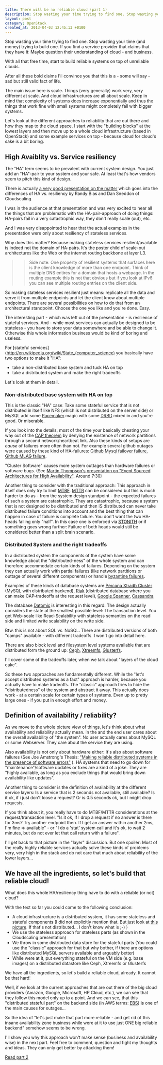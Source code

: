 ```yaml
---
title: There will be no reliable cloud (part 1)
description: Stop wasting your time trying to find one. Stop wasting your time (and money) trying to build one.
layout: post
category: OpenStack
created_at: 2013-04-03 12:45:13 +0100
---
```


Stop wasting your time trying to find one. Stop wasting your time (and money) trying to build one. If you find a service provider that claims that they have it: Maybe question their understanding of cloud - and business.

With all that free time, start to build reliable systems on top of unreliable clouds. 

After all these bold claims I'll convince you that this is a - some will say - sad but still valid fact of life.

The main issue here is scale. Things (very generally) work very, very different at scale. And cloud infrastructures are all about scale. Keep in mind that complexity of systems does increase exponentially and thus the things that work fine with small systems might completely fail with bigger systems.

Let's look at the different approaches to reliability that are out there and how they map to the cloud space. I start with the "building blocks" at the lowest layers and then move up to a whole cloud infrastructure (based in OpenStack) and some example services on top - because cloud for cloud's sake is a bit boring.

## High Avaiblity vs. Service resiliency

The "HA" term seems to be prevalent with current system design. You just add an "HA"-pair to your system and your safe. At least that's how vendors seem to pitch this kind of design.

There is actually [a very good presentation on the matter](http://engineering.cloudscaling.com/2013/03/service-resiliency-doesnt-always-mean-ha-or-cluster/) which goes into the differences of HA vs. resiliency by Randy Bias and Dan Sneddon of Cloudscaling.

I was in the audience at that presentation and was very excited to hear all the things that are problematic with the HA-pair-approach of doing things: HA-pairs fail in a very catastrophic way, they don't really scale (out), etc. 

And I was very disappointed to hear that the actual examples in the presentation were only about resiliency of stateless services. 

Why does this matter? Because making stateless services resilient/available is indeed not the domain of HA-pairs. It's the poster child of scale-out architectures like the Web or the internet routing backbone at layer L3. 

>> Side note: One property of resilient systems that surfaces here is the client knowledge of more than one endpoint. Think of multiple DNS entires for a domain that hosts a webpage. In the routing example this is not that obvious but if you look at IPv6 you can see multiple routing entries on the client side.

So making stateless services resilient just means: replicate all the data and serve it from multiple endpoints and let the client know about multiple endpoints. There are several possibilities on how to do that from an architectural standpoint. Choose the one you like and you're done. Easy.

The interesting part - which was left out of the presentation - is resilience of stateful services. And - while most services can actually be designed to be stateless - you have to store your data somewhere and be able to change it. Otherwise this whole information business would be kind of boring and useless.

For [stateful services](http://en.wikipedia.org/wiki/State_(computer_science) you basically have two options to make it "HA":

 - take a non-distributed base system and tuck HA on top
 - take a distributed system and make the right tradeoffs

Let's look at them in detail.

### Non-distributed base system with HA on top

This is the classic "HA" case: Take some stateful service that is not distributed in itself like NFS (which is not distributed on the server side) or MySQL add some [Pacemaker](http://www.linux-ha.org/wiki/Pacemaker) magic with some [DRBD](http://www.drbd.org/) mixed in and you're good. Or miserable.

If you look into the details, most of the time your basically cheating your way out of the [CAP theorem](http://en.wikipedia.org/wiki/CAP_theorem) by denying the existence of network partitions through a second network/heartbeat link.
Also these kinds of setups are *cause* of failures more often than not. For example several github outages were caused by these kind of HA-failures: [Github Mysql failover failure](https://github.com/blog/1261-github-availability-this-week), [Github MLAG failure](https://github.com/blog/1364-downtime-last-saturday).

"Cluster Software" causes more system outtages than hardware failures or software bugs. (See [Martin Thompson's presentation on "Event Sourced Architectures for High Availability"](http://www.infoq.com/presentations/Event-Sourced-Architectures-for-High-Availability). Around 7:30) 

Another thing to consider with the traditional approach: This approach in itself does only try to limit [MTBF](http://en.wikipedia.org/wiki/MTBF). [MTTR](http://en.wikipedia.org/wiki/Mean_time_to_recovery) can be considered but this is much harder to do as - from the system design standpoint - the expected failures of such a system are catastrophic. They are catastrophic, because a system that is not designed to be distributed and then IS distributed can never take distributed failure conditions into account and the best thing that can happen in case of failure is complete failure. You don't want the two HA-heads failing only "half". In this case one is enforced via [STONITH](http://en.wikipedia.org/wiki/STONITH) or if something goes wrong further: Failure of both heads would still be considered better than a split brain scenario.

### Distributed System and the right tradeoffs

In a distributed system the components of the system have some knowledge about the "distributed-ness" of the whole system and can therefore accommodate certain kinds of failures. Depending on the system they can actually work with partial failures (like network partitions or outtage of several different components) or handle [byzantine failures](http://en.wikipedia.org/wiki/Byzantine_fault_tolerance).

Examples of these kinds of database systems are [Percona Xtradb Cluster](http://www.percona.com/software/percona-xtradb-cluster) (MySQL with distributed backend), [Riak](http://basho.com/riak/) (distributed database where you can make CAP-tradeoffs at the request level), [Google Spanner](http://research.google.com/archive/spanner.html), [Cassandra](http://cassandra.apache.org/)

The database [Datomic](http://www.datomic.com/) is interesting in this regard. The design actually considers the state at the smallest possible level: The transaction level. You get Web-scale like Read-Scalability with stateless semantics on the read side and limited write scalability on the write side.

Btw. this is not about SQL vs. NoSQL. There are distributed versions of both "camps" available - with different tradeoffs. I won't go into detail here.

There are also block level and filesystem level systems available that are distributed form the ground up: [Ceph](http://ceph.com/), [Xtreemfs](http://xtreemfs.org), [Glusterfs](http://www.gluster.org/).

I'll cover some of the tradeoffs later, when we talk about "layers of the cloud cake".

So these two approaches are fundamentally different. While the "let's accept distributed systems as a fact" approach is harder, because you actually have to make tradeoffs. The "classic" approach tries to hide the "distributedness" of the system and abstract it away. This actually does work - at a certain scale for certain types of systems. Even up to pretty large ones - if you put in enough effort and money.


## Definition of availability / reliability?

As we move to the whole picture view of things, let's think about what availability and reliability actually mean. In the and the end user cares about the overall availability of "the system". No user actually cares about MySQL or some Webserver. They care about the service they are using. 

Also availability is not only about hardware either: It's also about software failures (See Joe Amstrong's Thesis: ["Making reliable distributed systems in the presence of software errors"](http://www.erlang.org/download/armstrong_thesis_2003.pdf) ). HA systems that need to go down for "maintenance"/software updates or fixes are a kind of a joke. They are "highly available, as long as you exclude things that would bring down availability like updates". 

Another thing to consider is the definition of availability at the different service layers: Is a service that is 2 seconds not available, still available? Is it ok, if i just don't loose a request? Or is 0.5 seconds ok, but I might drop requests.

If you think about it, you really have to do MTBF/MTTR considerations at the request/transaction level. "Is it ok, if I drop a request if no answer is there for 3ms? Try another endpoint then. If I get an answer within another 2ms, I'm fine => available" - or "I do a 'stat' system call and it's ok, to wait 2 minutes, but do not ever let that call return with a failure".

I'll get back to that picture in the "layer" discussion. But one spoiler: Most of the really highly reliable services actually solve these kinds of problems very, very high in the stack and do not care that much about reliability of the lower layers...

## We have all the ingredients, so let's build that reliable cloud!

What does this whole HA/resiliency thing have to do with a reliable (or not) cloud?

With the text so far you could come to the following conclusion:

 - A cloud infrastructure is a distributed system, it has some stateless and stateful components (I did not explicitly mention that. But just look at [this picture](http://docs.openstack.org/folsom/openstack-compute/admin/content/figures/openstack-logical-arch-folsom.jpg). If that's not distributed… I don't know what is ;-) )
 - We use the stateless approach for stateless parts (as shown in the Cloudscaling presentation)
 - We throw in some distributed data store for the stateful parts (You could use the "classic" approach for that but why bother, if there are options like distributed MySQL servers available and arguably better)
 - While were at it, put everything stateful on the VM side (e.g. base images) on a distributed datastore like Ceph, Xtreemfs or Glusterfs

We have all the ingredients, so let's build a reliable cloud, already. It cannot be that hard!

Well, if we look at the current approaches that are out there of the big cloud providers (Amazon, Google, Microsoft, HP Cloud, etc.), we can see that they follow this model only up to a point. And we can see, that this "distributed stateful part" on the backend side (in AWS terms: [EBS](http://aws.amazon.com/ebs/)) is one of the main causes for outages...

So the idea of "let's just make that part more reliable - and get rid of this insane availability zone business while were at it to use just ONE big reliable backend" somehow seems to be wrong.

I'll show you why this approach won't make sense (business and availability wise) in the next part. Feel free to comment, question and fight my thoughts and ideas. They can only get better by attacking them!

[Read part 2](http://blog.hendrikvolkmer.de/2013/04/09/there-will-be-no-reliable-cloud-part-2/)